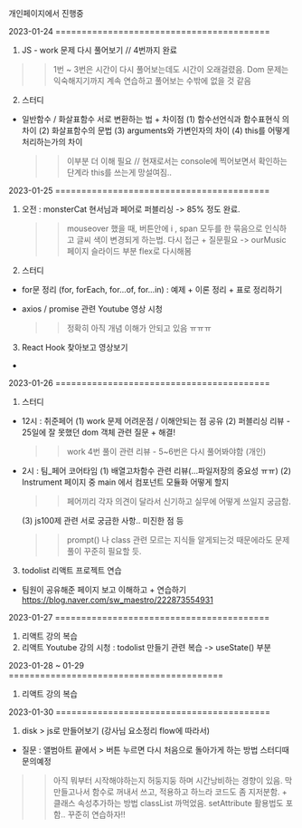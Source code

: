 개인페이지에서 진행중

2023-01-24 =========================================

1. JS - work 문제 다시 풀어보기 // 4번까지 완료

> > 1번 ~ 3번은 시간이 다시 풀어보는데도 시간이 오래걸렸음. Dom 문제는 익숙해지기까지 계속 연습하고 풀어보는 수밖에 없을 것 같음

2. 스터디

- 일반함수 / 화살표함수 서로 변환하는 법 + 차이점
  (1) 함수선언식과 함수표현식 의 차이
  (2) 화살표함수의 문법
  (3) arguments와 가변인자의 차이
  (4) this를 어떻게 처리하는가의 차이
  > > 이부분 더 이해 필요 // 현재로서는 console에 찍어보면서 확인하는 단계라 this를 쓰는게 망설여짐..

2023-01-25 =========================================

1. 오전 : monsterCat 현서님과 페어로 퍼블리싱
   -> 85% 정도 완료.

   > > mouseover 했을 때, 버튼안에 i , span 모두를 한 묶음으로 인식하고 글씨 색이 변경되게 하는법. 다시 접근 + 질문필요
   > > -> ourMusic 페이지 슬라이드 부분 flex로 다시해봄

2. 스터디

- for문 정리
  (for, forEach, for...of, for...in)
  : 예제 + 이론 정리 + 표로 정리하기

- axios / promise 관련 Youtube 영상 시청
  > > 정확히 아직 개념 이해가 안되고 있음 ㅠㅠㅠ

3. React Hook 찾아보고 영상보기

-

2023-01-26 =========================================

1. 스터디

- 12시 : 취준페어
  (1) work 문제 어려운점 / 이해안되는 점 공유
  (2) 퍼블리싱 리뷰 - 25일에 잘 못했던 dom 객체 관련 질문 + 해결!

  > > work 4번 풀이 관련 리뷰 - 5~6번은 다시 풀어봐야함 (개인)

- 2시 : 팀\_페어 코어타임
  (1) 배열고차함수 관련 리뷰(...파일저장의 중요성 ㅠㅠ)
  (2) Instrument 페이지 중 main 에서 컴포넌트 모듈화 어떻게 할지

  > > 페어끼리 각자 의견이 달라서 신기하고 실무에 어떻게 쓰일지 궁금함.

  (3) js100제 관련 서로 궁금한 사항.. 미진한 점 등

  > > prompt() 나 class 관련 모르는 지식들 알게되는것 때문에라도 문제풀이 꾸준히 필요할 듯.

3. todolist 리액트 프로젝트 연습

- 팀원이 공유해준 페이지 보고 이해하고 + 연습하기
  https://blog.naver.com/sw_maestro/222873554931
  
  
2023-01-27 =========================================

1. 리액트 강의 복습 
2. 리액트 Youtube 강의 시청 : todolist 만들기 관련 복습 -> useState() 부분


2023-01-28 ~ 01-29 =========================================

1. 리액트 강의 복습 

2023-01-30 =========================================

1. disk > js로 만들어보기 (강사님 요소정리 flow에 따라서)
 - 질문 : 앨범아트 끝에서 > 버튼 누르면 다시 처음으로 돌아가게 하는 방법 스터디때 문의예정
  > > 아직 뭐부터 시작해야하는지 허둥지둥 하며 시간낭비하는 경향이 있음. 막 만들고나서 함수로 꺼내서 쓰고, 적용하고 하느라 코드도 좀 지저분함. + 클래스 속성추가하는 방법 classList 까먹었음. setAttribute 활용법도 포함.. 꾸준히 연습하자!!
  


